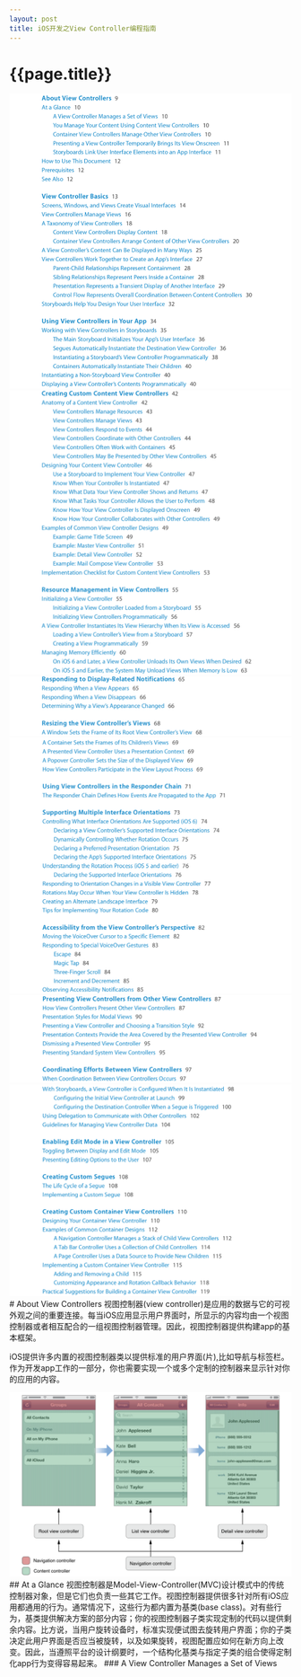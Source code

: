```yaml
---
layout: post
title: iOS开发之View Controller编程指南
---
```

{{page.title}}
==========================
<img src="/images/posts/2019-03-23/viewControllerProgrammingGuide_0.png">
<img src="/images/posts/2019-03-23/viewControllerProgrammingGuide_1.png">
<img src="/images/posts/2019-03-23/viewControllerProgrammingGuide_2.png">
<img src="/images/posts/2019-03-23/viewControllerProgrammingGuide_3.png">
<img src="/images/posts/2019-03-23/viewControllerProgrammingGuide_4.png">
<img src="/images/posts/2019-03-23/viewControllerProgrammingGuide_5.png">
# About View Controllers
视图控制器(view controller)是应用的数据与它的可视外观之间的重要连接。每当iOS应用显示用户界面时，所显示的内容均由一个视图控制器或者相互配合的一组视图控制器管理。因此，视图控制器提供构建app的基本框架。

iOS提供许多内置的视图控制器类以提供标准的用户界面(片),比如导航与标签栏。作为开发app工作的一部分，你也需要实现一个或多个定制的控制器来显示针对你的应用的内容。

<img src="/images/posts/2019-03-23/aboutViewController.png">
## At a Glance
视图控制器是Model-View-Controller(MVC)设计模式中的传统控制器对象，但是它们也负责一些其它工作。视图控制器提供很多针对所有iOS应用都通用的行为。通常情况下，这些行为都内置为基类(base class)。对有些行为，基类提供解决方案的部分内容；你的视图控制器子类实现定制的代码以提供剩余内容。比方说，当用户旋转设备时，标准实现便试图去旋转用户界面；你的子类决定此用户界面是否应当被旋转，以及如果旋转，视图配置应如何在新方向上改变。因此，当遵照平台的设计纲要时，一个结构化基类与指定子类的组合使得定制化app行为变得容易起来。
### A View Controller Manages a Set of Views

